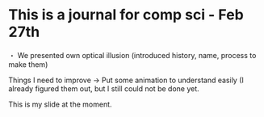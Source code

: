 # This is a journal for comp sci - Feb 27th

・ We presented own optical illusion
  (introduced history, name, process to make them)
  
  Things I need to improve
  → Put some animation to understand easily 
    (I already figured them out, but I still could not be done yet.
    
  This is my slide at the moment.
  
  
 
